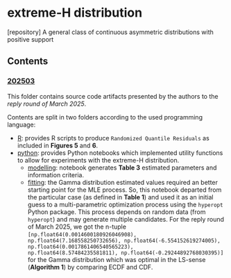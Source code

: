 # extreme-H distribution
[repository] A general class of continuous asymmetric distributions with positive support

## Contents

### [202503](202503)
This folder contains source code artifacts presented by the authors to the _reply round of March 2025_.

Contents are split in two folders according to the used programming language:
- [R](2025/R): provides R scripts to produce `Randomized Quantile Residuals` as included in **Figures 5** and **6**.
- [python](2025/python): provides Python notebooks which implemented utility functions to allow for experiments with the extreme-H distribution.
  - [modelling](202503/python/modelling_H.ipynb): notebook generates **Table 3** estimated parameters and information criteria.
  - [fitting](202503/python/fitting_H_hyperopt.ipynb): the Gamma distribution estimated values required an better starting point for the MLE process. So, this notebook departed from the particular case (as defined in **Table 1**) and used it as an initial guess to a multi-parametric optimization process using the `hyperopt` Python package. This process depends on random data (from `hyperopt`) and may generate multiple candidates. For the reply round of March 2025, we got the n-tuple `[np.float64(0.0014600180926046908), np.float64(7.168558250732656), np.float64(-6.554152619274005), np.float64(0.0017861406540565223), np.float64(8.57484235581811), np.float64(-0.29244892768030395)]` for the Gamma distribution which was optimal in the LS-sense (**Algorithm 1**) by comparing ECDF and CDF.
  


